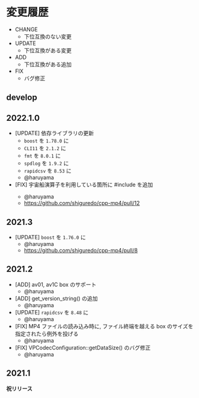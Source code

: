 # 変更履歴

- CHANGE
    - 下位互換のない変更
- UPDATE
    - 下位互換がある変更
- ADD
    - 下位互換がある追加
- FIX
    - バグ修正


## develop

## 2022.1.0

- [UPDATE] 依存ライブラリの更新
    - `boost` を `1.78.0` に
    - `CLI11` を `2.1.2` に
    - `fmt` を `8.0.1` に
    - `spdlog` を `1.9.2` に
    - `rapidcsv` を `8.53` に
    - @haruyama
- [FIX] 宇宙船演算子を利用している箇所に #include <compare> を追加
    - @haruyama
    - https://github.com/shiguredo/cpp-mp4/pull/12

## 2021.3

- [UPDATE] `boost` を `1.76.0` に
    - @haruyama
    - https://github.com/shiguredo/cpp-mp4/pull/8

## 2021.2

- [ADD] av01, av1C box のサポート
    - @haruyama
- [ADD] get_version_string() の追加
    - @haruyama
- [UPDATE] `rapidcsv` を `8.48` に
    - @haruyama
- [FIX] MP4 ファイルの読み込み時に, ファイル終端を越える box のサイズを指定されたら例外を投げる
    - @haruyama
- [FIX] VPCodecConfiguration::getDataSize() のバグ修正
    - @haruyama

## 2021.1

**祝リリース**
